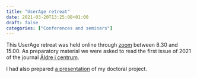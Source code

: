 ```yaml
---
title: "UserAge retreat"
date: 2021-03-20T13:25:08+01:00
draft: false
categories: ["Conferences and seminars"]
---
```


This UserAge retreat was held online through [zoom](https://lu-se.zoom.us/j/62569767956) between 8.30 and 15.00. As preparatory material we were asked to read the first issue of 2021 of the journal [Äldre i centrum](https://vibraweb.se/aic/211/#p=1).

I had also prepared [a presentation](https://jfrogren.github.io/210324/userage-retreat.html) of my doctoral project.

